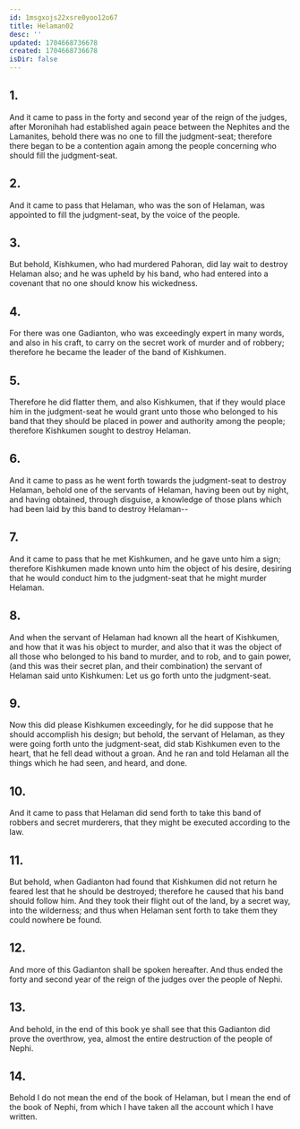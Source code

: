 ```yaml
---
id: 1msgxojs22xsre0yoo12o67
title: Helaman02
desc: ''
updated: 1704668736678
created: 1704668736678
isDir: false
---
```

## 1.
And it came to pass in the forty and second year of the reign of the judges, after Moronihah had established again peace between the Nephites and the Lamanites, behold there was no one to fill the judgment-seat; therefore there began to be a contention again among the people concerning who should fill the judgment-seat.
## 2.
And it came to pass that Helaman, who was the son of Helaman, was appointed to fill the judgment-seat, by the voice of the people.
## 3.
But behold, Kishkumen, who had murdered Pahoran, did lay wait to destroy Helaman also; and he was upheld by his band, who had entered into a covenant that no one should know his wickedness.
## 4.
For there was one Gadianton, who was exceedingly expert in many words, and also in his craft, to carry on the secret work of murder and of robbery; therefore he became the leader of the band of Kishkumen.
## 5.
Therefore he did flatter them, and also Kishkumen, that if they would place him in the judgment-seat he would grant unto those who belonged to his band that they should be placed in power and authority among the people; therefore Kishkumen sought to destroy Helaman.
## 6.
And it came to pass as he went forth towards the judgment-seat to destroy Helaman, behold one of the servants of Helaman, having been out by night, and having obtained, through disguise, a knowledge of those plans which had been laid by this band to destroy Helaman--
## 7.
And it came to pass that he met Kishkumen, and he gave unto him a sign; therefore Kishkumen made known unto him the object of his desire, desiring that he would conduct him to the judgment-seat that he might murder Helaman.
## 8.
And when the servant of Helaman had known all the heart of Kishkumen, and how that it was his object to murder, and also that it was the object of all those who belonged to his band to murder, and to rob, and to gain power, (and this was their secret plan, and their combination) the servant of Helaman said unto Kishkumen: Let us go forth unto the judgment-seat.
## 9.
Now this did please Kishkumen exceedingly, for he did suppose that he should accomplish his design; but behold, the servant of Helaman, as they were going forth unto the judgment-seat, did stab Kishkumen even to the heart, that he fell dead without a groan. And he ran and told Helaman all the things which he had seen, and heard, and done.
## 10.
And it came to pass that Helaman did send forth to take this band of robbers and secret murderers, that they might be executed according to the law.
## 11.
But behold, when Gadianton had found that Kishkumen did not return he feared lest that he should be destroyed; therefore he caused that his band should follow him. And they took their flight out of the land, by a secret way, into the wilderness; and thus when Helaman sent forth to take them they could nowhere be found.
## 12.
And more of this Gadianton shall be spoken hereafter. And thus ended the forty and second year of the reign of the judges over the people of Nephi.
## 13.
And behold, in the end of this book ye shall see that this Gadianton did prove the overthrow, yea, almost the entire destruction of the people of Nephi.
## 14.
Behold I do not mean the end of the book of Helaman, but I mean the end of the book of Nephi, from which I have taken all the account which I have written.
